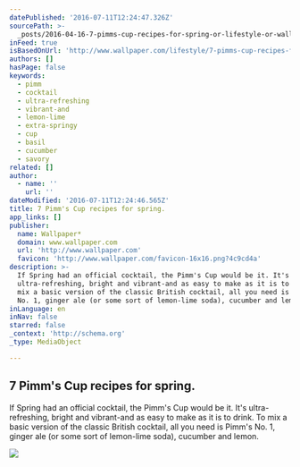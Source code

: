 ```yaml
---
datePublished: '2016-07-11T12:24:47.326Z'
sourcePath: >-
  _posts/2016-04-16-7-pimms-cup-recipes-for-spring-or-lifestyle-or-wallpaper-mag.md
inFeed: true
isBasedOnUrl: 'http://www.wallpaper.com/lifestyle/7-pimms-cup-recipes-for-spring'
authors: []
hasPage: false
keywords:
  - pimm
  - cocktail
  - ultra-refreshing
  - vibrant-and
  - lemon-lime
  - extra-springy
  - cup
  - basil
  - cucumber
  - savory
related: []
author:
  - name: ''
    url: ''
dateModified: '2016-07-11T12:24:46.565Z'
title: 7 Pimm's Cup recipes for spring.
app_links: []
publisher:
  name: Wallpaper*
  domain: www.wallpaper.com
  url: 'http://www.wallpaper.com'
  favicon: 'http://www.wallpaper.com/favicon-16x16.png?4c9cd4a'
description: >-
  If Spring had an official cocktail, the Pimm's Cup would be it. It's
  ultra-refreshing, bright and vibrant-and as easy to make as it is to drink. To
  mix a basic version of the classic British cocktail, all you need is Pimm's
  No. 1, ginger ale (or some sort of lemon-lime soda), cucumber and lemon.
inLanguage: en
inNav: false
starred: false
_context: 'http://schema.org'
_type: MediaObject

---
```

<article style=""><h1>7 Pimm's Cup recipes for spring.</h1><p>If Spring had an official cocktail, the Pimm's Cup would be it. It's ultra-refreshing, bright and vibrant-and as easy to make as it is to drink. To mix a basic version of the classic British cocktail, all you need is Pimm's No. 1, ginger ale (or some sort of lemon-lime soda), cucumber and lemon.</p><img src="https://s3-us-west-2.amazonaws.com/the-grid-img/p/81e7943555bcd38f0d3a304708ede962df3f224f.jpg" /></article>